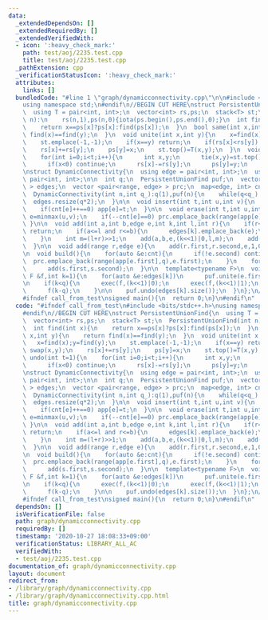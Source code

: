 ```yaml
---
data:
  _extendedDependsOn: []
  _extendedRequiredBy: []
  _extendedVerifiedWith:
  - icon: ':heavy_check_mark:'
    path: test/aoj/2235.test.cpp
    title: test/aoj/2235.test.cpp
  _pathExtension: cpp
  _verificationStatusIcon: ':heavy_check_mark:'
  attributes:
    links: []
  bundledCode: "#line 1 \"graph/dynamicconnectivity.cpp\"\n\n#include <bits/stdc++.h>\n\
    using namespace std;\n#endif\n//BEGIN CUT HERE\nstruct PersistentUnionFind{\n\
    \  using T = pair<int, int>;\n  vector<int> rs,ps;\n  stack<T> st;\n  PersistentUnionFind(int\
    \ n):\n    rs(n,1),ps(n,0){iota(ps.begin(),ps.end(),0);}\n  int find(int x){\n\
    \    return x==ps[x]?ps[x]:find(ps[x]);\n  }\n  bool same(int x,int y){\n    return\
    \ find(x)==find(y);\n  }\n  void unite(int x,int y){\n    x=find(x);y=find(y);\n\
    \    st.emplace(-1,-1);\n    if(x==y) return;\n    if(rs[x]<rs[y]) swap(x,y);\n\
    \    rs[x]+=rs[y];\n    ps[y]=x;\n    st.top()=T(x,y);\n  }\n  void undo(int t=1){\n\
    \    for(int i=0;i<t;i++){\n      int x,y;\n      tie(x,y)=st.top();st.pop();\n\
    \      if(x<0) continue;\n      rs[x]-=rs[y];\n      ps[y]=y;\n    }\n  }\n};\n\
    \nstruct DynamicConnectivity{\n  using edge = pair<int, int>;\n  using range =\
    \ pair<int, int>;\n\n  int q;\n  PersistentUnionFind puf;\n  vector< vector<edge>\
    \ > edges;\n  vector <pair<range, edge> > prc;\n  map<edge, int> cnt,app;\n\n\
    \  DynamicConnectivity(int n,int q_):q(1),puf(n){\n    while(q<q_) q<<=1;\n  \
    \  edges.resize(q*2);\n  }\n\n  void insert(int t,int u,int v){\n    edge e=minmax(u,v);\n\
    \    if(cnt[e]++==0) app[e]=t;\n  }\n\n  void erase(int t,int u,int v){\n    edge\
    \ e=minmax(u,v);\n    if(--cnt[e]==0) prc.emplace_back(range(app[e],t),e);\n \
    \ }\n\n  void add(int a,int b,edge e,int k,int l,int r){\n    if(r<=a or b<=l)\
    \ return;\n    if(a<=l and r<=b){\n      edges[k].emplace_back(e);\n      return;\n\
    \    }\n    int m=(l+r)>>1;\n    add(a,b,e,(k<<1)|0,l,m);\n    add(a,b,e,(k<<1)|1,m,r);\n\
    \  }\n\n  void add(range r,edge e){\n    add(r.first,r.second,e,1,0,q);\n  }\n\
    \n  void build(){\n    for(auto &e:cnt){\n      if(!e.second) continue;\n    \
    \  prc.emplace_back(range(app[e.first],q),e.first);\n    }\n    for(auto &s:prc)\n\
    \      add(s.first,s.second);\n  }\n\n  template<typename F>\n  void exec(const\
    \ F &f,int k=1){\n    for(auto &e:edges[k])\n      puf.unite(e.first,e.second);\n\
    \n    if(k<q){\n      exec(f,(k<<1)|0);\n      exec(f,(k<<1)|1);\n    }else{\n\
    \      f(k-q);\n    }\n\n    puf.undo(edges[k].size());\n  }\n};\n//END CUT HERE\n\
    #ifndef call_from_test\nsigned main(){\n  return 0;\n}\n#endif\n"
  code: "#ifndef call_from_test\n#include <bits/stdc++.h>\nusing namespace std;\n\
    #endif\n//BEGIN CUT HERE\nstruct PersistentUnionFind{\n  using T = pair<int, int>;\n\
    \  vector<int> rs,ps;\n  stack<T> st;\n  PersistentUnionFind(int n):\n    rs(n,1),ps(n,0){iota(ps.begin(),ps.end(),0);}\n\
    \  int find(int x){\n    return x==ps[x]?ps[x]:find(ps[x]);\n  }\n  bool same(int\
    \ x,int y){\n    return find(x)==find(y);\n  }\n  void unite(int x,int y){\n \
    \   x=find(x);y=find(y);\n    st.emplace(-1,-1);\n    if(x==y) return;\n    if(rs[x]<rs[y])\
    \ swap(x,y);\n    rs[x]+=rs[y];\n    ps[y]=x;\n    st.top()=T(x,y);\n  }\n  void\
    \ undo(int t=1){\n    for(int i=0;i<t;i++){\n      int x,y;\n      tie(x,y)=st.top();st.pop();\n\
    \      if(x<0) continue;\n      rs[x]-=rs[y];\n      ps[y]=y;\n    }\n  }\n};\n\
    \nstruct DynamicConnectivity{\n  using edge = pair<int, int>;\n  using range =\
    \ pair<int, int>;\n\n  int q;\n  PersistentUnionFind puf;\n  vector< vector<edge>\
    \ > edges;\n  vector <pair<range, edge> > prc;\n  map<edge, int> cnt,app;\n\n\
    \  DynamicConnectivity(int n,int q_):q(1),puf(n){\n    while(q<q_) q<<=1;\n  \
    \  edges.resize(q*2);\n  }\n\n  void insert(int t,int u,int v){\n    edge e=minmax(u,v);\n\
    \    if(cnt[e]++==0) app[e]=t;\n  }\n\n  void erase(int t,int u,int v){\n    edge\
    \ e=minmax(u,v);\n    if(--cnt[e]==0) prc.emplace_back(range(app[e],t),e);\n \
    \ }\n\n  void add(int a,int b,edge e,int k,int l,int r){\n    if(r<=a or b<=l)\
    \ return;\n    if(a<=l and r<=b){\n      edges[k].emplace_back(e);\n      return;\n\
    \    }\n    int m=(l+r)>>1;\n    add(a,b,e,(k<<1)|0,l,m);\n    add(a,b,e,(k<<1)|1,m,r);\n\
    \  }\n\n  void add(range r,edge e){\n    add(r.first,r.second,e,1,0,q);\n  }\n\
    \n  void build(){\n    for(auto &e:cnt){\n      if(!e.second) continue;\n    \
    \  prc.emplace_back(range(app[e.first],q),e.first);\n    }\n    for(auto &s:prc)\n\
    \      add(s.first,s.second);\n  }\n\n  template<typename F>\n  void exec(const\
    \ F &f,int k=1){\n    for(auto &e:edges[k])\n      puf.unite(e.first,e.second);\n\
    \n    if(k<q){\n      exec(f,(k<<1)|0);\n      exec(f,(k<<1)|1);\n    }else{\n\
    \      f(k-q);\n    }\n\n    puf.undo(edges[k].size());\n  }\n};\n//END CUT HERE\n\
    #ifndef call_from_test\nsigned main(){\n  return 0;\n}\n#endif\n"
  dependsOn: []
  isVerificationFile: false
  path: graph/dynamicconnectivity.cpp
  requiredBy: []
  timestamp: '2020-10-27 18:08:33+09:00'
  verificationStatus: LIBRARY_ALL_AC
  verifiedWith:
  - test/aoj/2235.test.cpp
documentation_of: graph/dynamicconnectivity.cpp
layout: document
redirect_from:
- /library/graph/dynamicconnectivity.cpp
- /library/graph/dynamicconnectivity.cpp.html
title: graph/dynamicconnectivity.cpp
---
```

